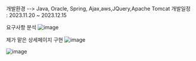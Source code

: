 개발환경 --> Java, Oracle, Spring, Ajax,aws,JQuery,Apache Tomcat
개발일정 : 2023.11.20 ~ 2023.12.15

요구사항 분석
![image](https://github.com/HyunBaeL/Boss/assets/139185142/217a1731-728e-4912-b9da-79dc236ff01d)


제가 맡은 상세페이지 구현 
![image](https://github.com/HyunBaeL/Boss/assets/139185142/eb84bb84-2a41-4c7b-b153-85c938f15078)

![image](https://github.com/HyunBaeL/Boss/assets/139185142/45d336ab-cfad-4a62-bd4c-304363a54df0)


